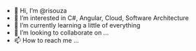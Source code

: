 - 👋 Hi, I’m @risouza
- 👀 I’m interested in C#, Angular, Cloud, Software Architecture 
- 🌱 I’m currently learning a little of everything
- 💞️ I’m looking to collaborate on ...
- 📫 How to reach me ...

<!---
risouza/risouza is a ✨ special ✨ repository because its `README.md` (this file) appears on your GitHub profile.
You can click the Preview link to take a look at your changes.
--->
